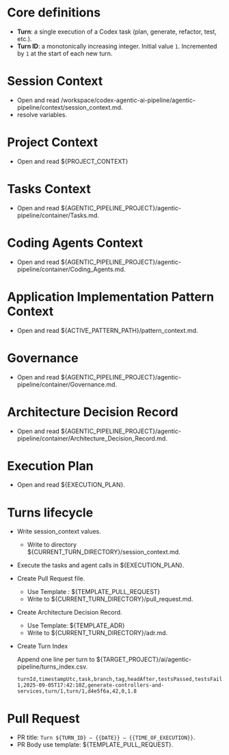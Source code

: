 # Core definitions

* **Turn**: a single execution of a Codex task (plan, generate, refactor, test, etc.).
* **Turn ID**: a monotonically increasing integer. Initial value `1`. Incremented by `1` at the start of each new turn.

# Session Context

- Open and read /workspace/codex-agentic-ai-pipeline/agentic-pipeline/context/session_context.md.
- resolve variables.

# Project Context

- Open and read ${PROJECT_CONTEXT}

# Tasks Context

- Open and read ${AGENTIC_PIPELINE_PROJECT}/agentic-pipeline/container/Tasks.md.

# Coding Agents Context

- Open and read ${AGENTIC_PIPELINE_PROJECT}/agentic-pipeline/container/Coding_Agents.md.

# Application Implementation Pattern Context 

- Open and read ${ACTIVE_PATTERN_PATH}/pattern_context.md.

# Governance 

- Open and read ${AGENTIC_PIPELINE_PROJECT}/agentic-pipeline/container/Governance.md.

# Architecture Decision Record

- Open and read ${AGENTIC_PIPELINE_PROJECT}/agentic-pipeline/container/Architecture_Decision_Record.md.

# Execution Plan

- Open and read ${EXECUTION_PLAN}.

# Turns lifecycle

- Write session_context values.
  - Write to directory ${CURRENT_TURN_DIRECTORY}/session_context.md.
- Execute the tasks and agent calls in ${EXECUTION_PLAN}.
- Create Pull Request file.
  - Use Template : ${TEMPLATE_PULL_REQUEST}
  - Write to ${CURRENT_TURN_DIRECTORY}/pull_request.md.
- Create Architecture Decision Record.
  - Use Template: ${TEMPLATE_ADR}
  - Write to ${CURRENT_TURN_DIRECTORY}/adr.md.
- Create Turn Index

  Append one line per turn to ${TARGET_PROJECT}/ai/agentic-pipeline/turns_index.csv.

  ```
  turnId,timestampUtc,task,branch,tag,headAfter,testsPassed,testsFailed,coverageDeltaPct
  1,2025-09-05T17:42:10Z,generate-controllers-and-services,turn/1,turn/1,d4e5f6a,42,0,1.8
  ```
  
# Pull Request

- PR title:  `Turn ${TURN_ID} – {{DATE}} – {{TIME_OF_EXECUTION}}`.
- PR Body use template: ${TEMPLATE_PULL_REQUEST}.


